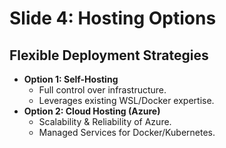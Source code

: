 # Slide 4: Hosting Options

## Flexible Deployment Strategies

*   **Option 1: Self-Hosting**
    *   Full control over infrastructure.
    *   Leverages existing WSL/Docker expertise.
*   **Option 2: Cloud Hosting (Azure)**
    *   Scalability & Reliability of Azure.
    *   Managed Services for Docker/Kubernetes. 